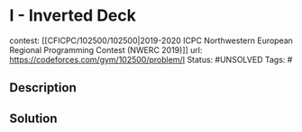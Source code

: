 # I - Inverted Deck

contest: [[CFICPC/102500/102500|2019-2020 ICPC Northwestern European Regional Programming Contest (NWERC 2019)]]
url: https://codeforces.com/gym/102500/problem/I
Status: #UNSOLVED
Tags: #

## Description

## Solution

